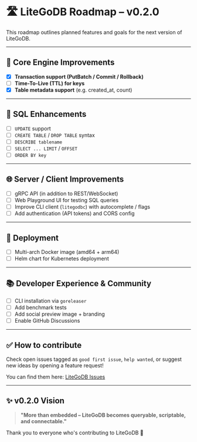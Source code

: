 # 🛣️ LiteGoDB Roadmap – v0.2.0

This roadmap outlines planned features and goals for the next version of LiteGoDB.

---

## 🔧 Core Engine Improvements

- [x] **Transaction support (PutBatch / Commit / Rollback)**
- [ ] **Time-To-Live (TTL) for keys**
- [x] **Table metadata support** (e.g. created_at, count)

---

## 🧠 SQL Enhancements

- [ ] `UPDATE` support
- [ ] `CREATE TABLE` / `DROP TABLE` syntax
- [ ] `DESCRIBE tablename`
- [ ] `SELECT ... LIMIT` / `OFFSET`
- [ ] `ORDER BY key`

---

## 🌐 Server / Client Improvements

- [ ] gRPC API (in addition to REST/WebSocket)
- [ ] Web Playground UI for testing SQL queries
- [ ] Improve CLI client (`litegodbc`) with autocomplete / flags
- [ ] Add authentication (API tokens) and CORS config

---

## 🐳 Deployment

- [ ] Multi-arch Docker image (amd64 + arm64)
- [ ] Helm chart for Kubernetes deployment

---

## 📚 Developer Experience & Community

- [ ] CLI installation via `goreleaser`
- [ ] Add benchmark tests
- [ ] Add social preview image + branding
- [ ] Enable GitHub Discussions

---

## ✅ How to contribute

Check open issues tagged as `good first issue`, `help wanted`, or suggest new ideas by opening a feature request!

You can find them here: [LiteGoDB Issues](https://github.com/rafaelmgr12/litegodb/issues)

---

## ✨ v0.2.0 Vision

> **"More than embedded – LiteGoDB becomes queryable, scriptable, and connectable."**

Thank you to everyone who's contributing to LiteGoDB 💛
